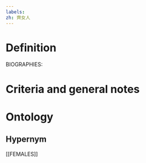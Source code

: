 ```yaml
---
labels: 
zh: 齊女人
---
```


# Definition
BIOGRAPHIES:
# Criteria and general notes
# Ontology

## Hypernym
[[FEMALES]]